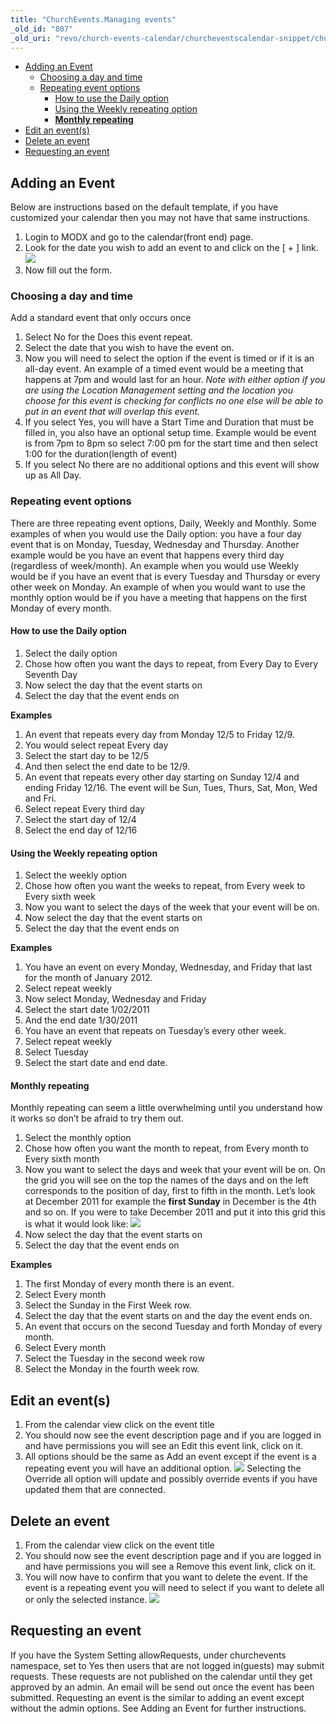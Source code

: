 ```yaml
---
title: "ChurchEvents.Managing events"
_old_id: "807"
_old_uri: "revo/church-events-calendar/churcheventscalendar-snippet/churchevents.managing-events"
---
```


- [Adding an Event](#ChurchEvents.Managingevents-AddinganEvent)
  - [Choosing a day and time](#ChurchEvents.Managingevents-Choosingadayandtime)
  - [Repeating event options](#ChurchEvents.Managingevents-Repeatingeventoptions)
      - [How to use the Daily option](#ChurchEvents.Managingevents-HowtousetheDailyoption)
      - [Using the Weekly repeating option](#ChurchEvents.Managingevents-UsingtheWeeklyrepeatingoption)
      - [**Monthly repeating**](#ChurchEvents.Managingevents-Monthlyrepeating)
- [Edit an event(s)](#ChurchEvents.Managingevents-Editanevent%28s%29)
- [Delete an event](#ChurchEvents.Managingevents-Deleteanevent)
- [Requesting an event](#ChurchEvents.Managingevents-Requestinganevent)



## Adding an Event

Below are instructions based on the default template, if you have customized your calendar then you may not have that same instructions.

1. Login to MODX and go to the calendar(front end) page.
2. Look for the date you wish to add an event to and click on the \[ + \] link. 
  ![](/download/attachments/37126224/add-plus.gif?version=1&modificationDate=1323800921000)
3. Now fill out the form.

### Choosing a day and time

Add a standard event that only occurs once

1. Select No for the Does this event repeat.
2. Select the date that you wish to have the event on.
3. Now you will need to select the option if the event is timed or if it is an all-day event. An example of a timed event would be a meeting that happens at 7pm and would last for an hour. 
  _Note with either option if you are using the Location Management setting and the location you choose for this event is checking for conflicts no one else will be able to put in an event that will overlap this event._
  1. If you select Yes, you will have a Start Time and Duration that must be filled in, you also have an optional setup time. Example would be event is from 7pm to 8pm so select 7:00 pm for the start time and then select 1:00 for the duration(length of event)
  2. If you select No there are no additional options and this event will show up as All Day.

### Repeating event options

There are three repeating event options, Daily, Weekly and Monthly. Some examples of when you would use the Daily option: you have a four day event that is on Monday, Tuesday, Wednesday and Thursday. Another example would be you have an event that happens every third day (regardless of week/month). An example when you would use Weekly would be if you have an event that is every Tuesday and Thursday or every other week on Monday. An example of when you would want to use the monthly option would be if you have a meeting that happens on the first Monday of every month.

#### How to use the Daily option

1. Select the daily option
2. Chose how often you want the days to repeat, from Every Day to Every Seventh Day
3. Now select the day that the event starts on
4. Select the day that the event ends on

**Examples**

1. An event that repeats every day from Monday 12/5 to Friday 12/9. 
  1. You would select repeat Every day
  2. Select the start day to be 12/5
  3. And then select the end date to be 12/9.
2. An event that repeats every other day starting on Sunday 12/4 and ending Friday 12/16. The event will be Sun, Tues, Thurs, Sat, Mon, Wed and Fri. 
  1. Select repeat Every third day
  2. Select the start day of 12/4
  3. Select the end day of 12/16

#### Using the Weekly repeating option

1. Select the weekly option
2. Chose how often you want the weeks to repeat, from Every week to Every sixth week
3. Now you want to select the days of the week that your event will be on.
4. Now select the day that the event starts on
5. Select the day that the event ends on

**Examples**

1. You have an event on every Monday, Wednesday, and Friday that last for the month of January 2012. 
  1. Select repeat weekly
  2. Now select Monday, Wednesday and Friday
  3. Select the start date 1/02/2011
  4. And the end date 1/30/2011
2. You have an event that repeats on Tuesday’s every other week. 
  1. Select repeat weekly
  2. Select Tuesday
  3. Select the start date and end date.

#### **Monthly repeating**

Monthly repeating can seem a little overwhelming until you understand how it works so don’t be afraid to try them out.

1. Select the monthly option
2. Chose how often you want the month to repeat, from Every month to Every sixth month
3. Now you want to select the days and week that your event will be on. On the grid you will see on the top the names of the days and on the left corresponds to the position of day, first to fifth in the month. Let’s look at December 2011 for example the **first Sunday** in December is the 4th and so on. If you were to take December 2011 and put it into this grid this is what it would look like: 
  ![](/download/attachments/37126224/month-repeat-explain.png?version=1&modificationDate=1323800921000)
4. Now select the day that the event starts on
5. Select the day that the event ends on

**Examples**

1. The first Monday of every month there is an event. 
  1. Select Every month
  2. Select the Sunday in the First Week row.
  3. Select the day that the event starts on and the day the event ends on.
2. An event that occurs on the second Tuesday and forth Monday of every month. 
  1. Select Every month
  2. Select the Tuesday in the second week row
  3. Select the Monday in the fourth week row.

## Edit an event(s)

1. From the calendar view click on the event title
2. You should now see the event description page and if you are logged in and have permissions you will see an Edit this event link, click on it.
3. All options should be the same as Add an event except if the event is a repeating event you will have an additional option. 
  ![](/download/attachments/37126224/save-repeat-option.png?version=1&modificationDate=1323801905000)
  Selecting the Override all option will update and possibly override events if you have updated them that are connected.

## Delete an event

1. From the calendar view click on the event title
2. You should now see the event description page and if you are logged in and have permissions you will see a Remove this event link, click on it.
3. You will now have to confirm that you want to delete the event. If the event is a repeating event you will need to select if you want to delete all or only the selected instance. 
  ![](/download/attachments/37126224/delete-repeat-option.png?version=1&modificationDate=1323802223000)

## Requesting an event

If you have the System Setting allowRequests, under churchevents namespace, set to Yes then users that are not logged in(guests) may submit requests. These requests are not published on the calendar until they get approved by an admin. An email will be send out once the event has been submitted. Requesting an event is the similar to adding an event except without the admin options. See Adding an Event for further instructions.